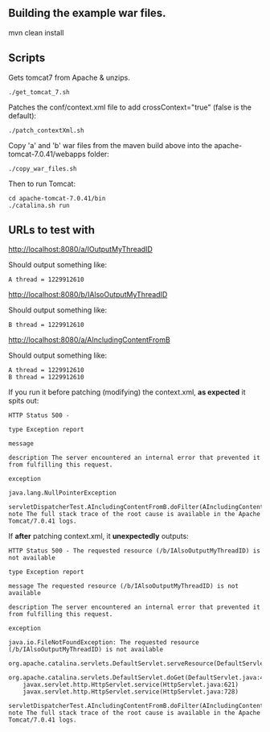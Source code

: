 ## Building the example war files.

mvn clean install

## Scripts 

Gets tomcat7 from Apache & unzips.

    ./get_tomcat_7.sh

Patches the conf/context.xml file to add crossContext="true" (false is the default):

    ./patch_contextXml.sh

Copy 'a' and 'b' war files from the maven build above into the apache-tomcat-7.0.41/webapps folder:

    ./copy_war_files.sh

Then to run Tomcat:

    cd apache-tomcat-7.0.41/bin
	./catalina.sh run

## URLs to test with

[http://localhost:8080/a/IOutputMyThreadID](http://localhost:8080/a/IOutputMyThreadID)

Should output something like:

    A thread = 1229912610

[http://localhost:8080/b/IAlsoOutputMyThreadID](http://localhost:8080/b/IAlsoOutputMyThreadID)

Should output something like:

    B thread = 1229912610

[http://localhost:8080/a/AIncludingContentFromB](http://localhost:8080/a/AIncludingContentFromB)

Should output something like:

    A thread = 1229912610
    B thread = 1229912610

If you run it before patching (modifying) the context.xml, **as expected** it spits out:

    HTTP Status 500 -
    
    type Exception report
    
    message
    
    description The server encountered an internal error that prevented it from fulfilling this request.
    
    exception
    
    java.lang.NullPointerException
    	servletDispatcherTest.AIncludingContentFromB.doFilter(AIncludingContentFromB.java:23)
    note The full stack trace of the root cause is available in the Apache Tomcat/7.0.41 logs.

If **after** patching context.xml, it **unexpectedly** outputs:

    HTTP Status 500 - The requested resource (/b/IAlsoOutputMyThreadID) is not available
    
    type Exception report
    
    message The requested resource (/b/IAlsoOutputMyThreadID) is not available
    
    description The server encountered an internal error that prevented it from fulfilling this request.
    
    exception
    
    java.io.FileNotFoundException: The requested resource (/b/IAlsoOutputMyThreadID) is not available
    	org.apache.catalina.servlets.DefaultServlet.serveResource(DefaultServlet.java:776)
    	org.apache.catalina.servlets.DefaultServlet.doGet(DefaultServlet.java:411)
    	javax.servlet.http.HttpServlet.service(HttpServlet.java:621)
    	javax.servlet.http.HttpServlet.service(HttpServlet.java:728)
    	servletDispatcherTest.AIncludingContentFromB.doFilter(AIncludingContentFromB.java:25)
    note The full stack trace of the root cause is available in the Apache Tomcat/7.0.41 logs.